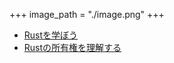 +++
image_path = "./image.png"
+++

- [Rustを学ぼう](./index.md)
- [Rustの所有権を理解する](chapter-1-ownership/index.md)

